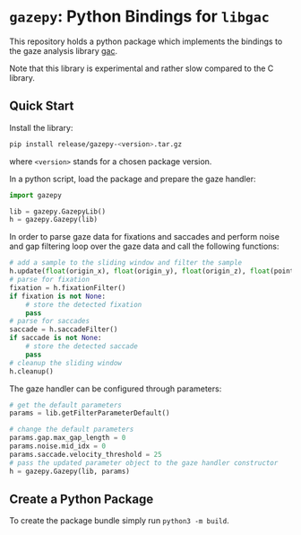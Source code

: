 # `gazepy`: Python Bindings for `libgac`

This repository holds a python package which implements the bindings to the gaze analysis library [gac](http://phhum-a209-cp.unibe.ch:10012/LIB/LIB-gaze_analysis_c).

Note that this library is experimental and rather slow compared to the C library.

## Quick Start

Install the library:
```sh
pip install release/gazepy-<version>.tar.gz
```
where `<version>` stands for a chosen package version.

In a python script, load the package and prepare the gaze handler:

```py
import gazepy

lib = gazepy.GazepyLib()
h = gazepy.Gazepy(lib)
```

In order to parse gaze data for fixations and saccades and perform noise and gap filtering loop over the gaze data and call the following functions:
```py
# add a sample to the sliding window and filter the sample
h.update(float(origin_x), float(origin_y), float(origin_z), float(point_x), float(point_y), float(point_z), float(timestamp))
# parse for fixation
fixation = h.fixationFilter()
if fixation is not None:
    # store the detected fixation
    pass
# parse for saccades
saccade = h.saccadeFilter()
if saccade is not None:
    # store the detected saccade
    pass
# cleanup the sliding window
h.cleanup()
```

The gaze handler can be configured through parameters:

```py
# get the default parameters
params = lib.getFilterParameterDefault()

# change the default parameters
params.gap.max_gap_length = 0
params.noise.mid_idx = 0
params.saccade.velocity_threshold = 25
# pass the updated parameter object to the gaze handler constructor
h = gazepy.Gazepy(lib, params)
```

## Create a Python Package

To create the package bundle simply run `python3 -m build`.
